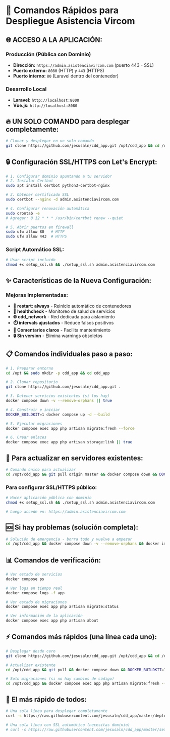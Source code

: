 # 🚀 Comandos Rápidos para Despliegue Asistencia Vircom

## 🌐 ACCESO A LA APLICACIÓN:

### Producción (Pública con Dominio)

-   **Dirección:** `https://admin.asistenciavircom.com` (puerto 443 - SSL)
-   **Puerto externo:** `8080` (HTTP) y `443` (HTTPS)
-   **Puerto interno:** `80` (Laravel dentro del contenedor)

### Desarrollo Local

-   **Laravel:** `http://localhost:8000`
-   **Vue.js:** `http://localhost:8080`

## 🔥 UN SOLO COMANDO para desplegar completamente:

```bash
# Clonar y desplegar en un solo comando
git clone https://github.com/jesusaln/cdd_app.git /opt/cdd_app && cd /opt/cdd_app && chmod +x deploy.sh && ./deploy.sh cdd_app
```

## 🔒 Configuración SSL/HTTPS con Let's Encrypt:

```bash
# 1. Configurar dominio apuntando a tu servidor
# 2. Instalar Certbot
sudo apt install certbot python3-certbot-nginx

# 3. Obtener certificado SSL
sudo certbot --nginx -d admin.asistenciavircom.com

# 4. Configurar renovación automática
sudo crontab -e
# Agregar: 0 12 * * * /usr/bin/certbot renew --quiet

# 5. Abrir puertos en firewall
sudo ufw allow 80   # HTTP
sudo ufw allow 443  # HTTPS
```

### Script Automático SSL:

```bash
# Usar script incluido
chmod +x setup_ssl.sh && ./setup_ssl.sh admin.asistenciavircom.com
```

## ✨ Características de la Nueva Configuración:

### Mejoras Implementadas:

-   **🔄 restart: always** - Reinicio automático de contenedores
-   **💚 healthcheck** - Monitoreo de salud de servicios
-   **🌐 cdd_network** - Red dedicada para aislamiento
-   **⏱️ intervals ajustados** - Reduce falsos positivos
-   **📝 Comentarios claros** - Facilita mantenimiento
-   **🔒 Sin version** - Elimina warnings obsoletos

## 📋 Comandos individuales paso a paso:

```bash
# 1. Preparar entorno
cd /opt && sudo mkdir -p cdd_app && cd cdd_app

# 2. Clonar repositorio
git clone https://github.com/jesusaln/cdd_app.git .

# 3. Detener servicios existentes (si los hay)
docker compose down -v --remove-orphans || true

# 4. Construir e iniciar
DOCKER_BUILDKIT=1 docker compose up -d --build

# 5. Ejecutar migraciones
docker compose exec app php artisan migrate:fresh --force

# 6. Crear enlaces
docker compose exec app php artisan storage:link || true
```

## 🔄 Para actualizar en servidores existentes:

```bash
# Comando único para actualizar
cd /opt/cdd_app && git pull origin master && docker compose down && DOCKER_BUILDKIT=1 docker compose up -d --build && docker compose exec app php artisan migrate:fresh --force && docker compose exec app php artisan storage:link || true
```

### Para configurar SSL/HTTPS público:

```bash
# Hacer aplicación pública con dominio
chmod +x setup_ssl.sh && ./setup_ssl.sh admin.asistenciavircom.com

# Luego accede en: https://admin.asistenciavircom.com
```

## 🆘 Si hay problemas (solución completa):

```bash
# Solución de emergencia - borra todo y vuelve a empezar
cd /opt/cdd_app && docker compose down -v --remove-orphans && docker image prune -f && git pull origin master && DOCKER_BUILDKIT=1 docker compose up -d --build && docker compose exec app php artisan migrate:fresh --force && docker compose exec app php artisan storage:link || true
```

## 📊 Comandos de verificación:

```bash
# Ver estado de servicios
docker compose ps

# Ver logs en tiempo real
docker compose logs -f app

# Ver estado de migraciones
docker compose exec app php artisan migrate:status

# Ver información de la aplicación
docker compose exec app php artisan about
```

## ⚡ Comandos más rápidos (una línea cada uno):

```bash
# Desplegar desde cero
git clone https://github.com/jesusaln/cdd_app.git /opt/cdd_app && cd /opt/cdd_app && DOCKER_BUILDKIT=1 docker compose up -d --build && sleep 10 && docker compose exec app php artisan migrate:fresh --force

# Actualizar existente
cd /opt/cdd_app && git pull && docker compose down && DOCKER_BUILDKIT=1 docker compose up -d --build && docker compose exec app php artisan migrate:fresh --force

# Solo migraciones (si no hay cambios de código)
cd /opt/cdd_app && docker compose exec app php artisan migrate:fresh --force
```

## 🎯 El más rápido de todos:

```bash
# Una sola línea para desplegar completamente
curl -s https://raw.githubusercontent.com/jesusaln/cdd_app/master/deploy.sh | bash -s cdd_app

# Una sola línea con SSL automático (necesitas dominio)
# curl -s https://raw.githubusercontent.com/jesusaln/cdd_app/master/setup_ssl.sh | bash -s admin.asistenciavircom.com
```
